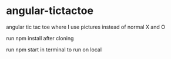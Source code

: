 # angular-tictactoe

angular tic tac toe where I use pictures instead of normal X and O

run npm install after cloning

run npm start in terminal to run on local
